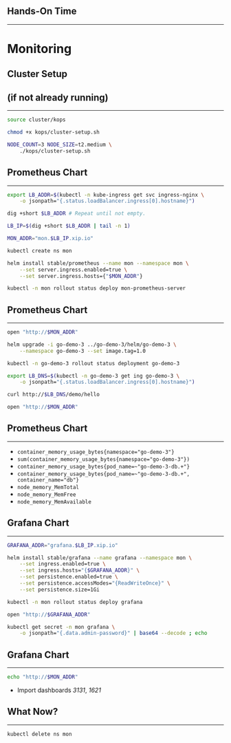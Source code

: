 ## Hands-On Time

---

# Monitoring


## Cluster Setup
## (if not already running)

---

```bash
source cluster/kops

chmod +x kops/cluster-setup.sh

NODE_COUNT=3 NODE_SIZE=t2.medium \
    ./kops/cluster-setup.sh
```


## Prometheus Chart

---

```bash
export LB_ADDR=$(kubectl -n kube-ingress get svc ingress-nginx \
    -o jsonpath="{.status.loadBalancer.ingress[0].hostname}")

dig +short $LB_ADDR # Repeat until not empty.

LB_IP=$(dig +short $LB_ADDR | tail -n 1)

MON_ADDR="mon.$LB_IP.xip.io"

kubectl create ns mon

helm install stable/prometheus --name mon --namespace mon \
    --set server.ingress.enabled=true \
    --set server.ingress.hosts={"$MON_ADDR"}

kubectl -n mon rollout status deploy mon-prometheus-server
```


## Prometheus Chart

---

```bash
open "http://$MON_ADDR"

helm upgrade -i go-demo-3 ../go-demo-3/helm/go-demo-3 \
    --namespace go-demo-3 --set image.tag=1.0

kubectl -n go-demo-3 rollout status deployment go-demo-3

export LB_DNS=$(kubectl -n go-demo-3 get ing go-demo-3 \
    -o jsonpath="{.status.loadBalancer.ingress[0].hostname}")

curl http://$LB_DNS/demo/hello

open "http://$MON_ADDR"
```


## Prometheus Chart

---

* `container_memory_usage_bytes{namespace="go-demo-3"}`
* `sum(container_memory_usage_bytes{namespace="go-demo-3"})`
* `container_memory_usage_bytes{pod_name=~"go-demo-3-db.+"}`
* `container_memory_usage_bytes{pod_name=~"go-demo-3-db.+", container_name="db"}`
* `node_memory_MemTotal`
* `node_memory_MemFree`
* `node_memory_MemAvailable`


## Grafana Chart

---

```bash
GRAFANA_ADDR="grafana.$LB_IP.xip.io"

helm install stable/grafana --name grafana --namespace mon \
    --set ingress.enabled=true \
    --set ingress.hosts="{$GRAFANA_ADDR}" \
    --set persistence.enabled=true \
    --set persistence.accessModes="{ReadWriteOnce}" \
    --set persistence.size=1Gi

kubectl -n mon rollout status deploy grafana

open "http://$GRAFANA_ADDR"

kubectl get secret -n mon grafana \
    -o jsonpath="{.data.admin-password}" | base64 --decode ; echo
```


## Grafana Chart

---

```bash
echo "http://$MON_ADDR"
```

* Import dashboards *3131*, *1621*


## What Now?

---

```bash
kubectl delete ns mon
```
